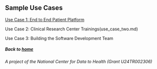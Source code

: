 ## Sample Use Cases

[Use Case 1: End to End Patient Platform](use_case_one.md)

Use Case 2: Clinical Research Center Trainings(use_case_two.md)

Use Case 3: Building the Software Development Team

##### Back to [home](https://data2health.github.io/CTS-Personas/)

###### A project of the National Center for Data to Health (Grant U24TR002306)
